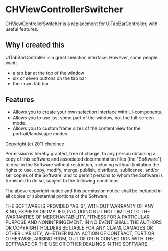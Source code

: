 CHViewControllerSwitcher
=====================
CHViewControllerSwitcher is a replacement for UITabBarController, with useful features.

Why I created this
--------------------------
UITabBarController is a great selection interface. However, some people want:   
- a tab bar at the top of the window  
- six or seven buttons on the tab bar  
- their own tab bar  

Features
-------------
- Allows you to create your own selection interface with UI-components.
- Allows you to use just some part of the window, not the full-screen mode.
- Allows you to custom frame sizes of the content view for the portrait/landscape modes.



Copyright (c) 2011 cheolhee

Permission is hereby granted, free of charge, to any person obtaining a copy
of this software and associated documentation files (the "Software"), to deal
in the Software without restriction, including without limitation the rights
to use, copy, modify, merge, publish, distribute, sublicense, and/or sell
copies of the Software, and to permit persons to whom the Software is furnished
to do so, subject to the following conditions:

The above copyright notice and this permission notice shall be included in all
copies or substantial portions of the Software.

THE SOFTWARE IS PROVIDED "AS IS", WITHOUT WARRANTY OF ANY KIND, EXPRESS OR
IMPLIED, INCLUDING BUT NOT LIMITED TO THE WARRANTIES OF MERCHANTABILITY,
FITNESS FOR A PARTICULAR PURPOSE AND NONINFRINGEMENT. IN NO EVENT SHALL THE
AUTHORS OR COPYRIGHT HOLDERS BE LIABLE FOR ANY CLAIM, DAMAGES OR OTHER
LIABILITY, WHETHER IN AN ACTION OF CONTRACT, TORT OR OTHERWISE, ARISING FROM,
OUT OF OR IN CONNECTION WITH THE SOFTWARE OR THE USE OR OTHER DEALINGS IN
THE SOFTWARE.